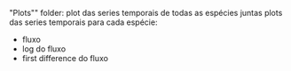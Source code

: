 "Plots"" folder:
plot das series temporais de todas as espécies juntas
plots das series temporais para cada espécie:
- fluxo 
- log do fluxo
- first difference do fluxo